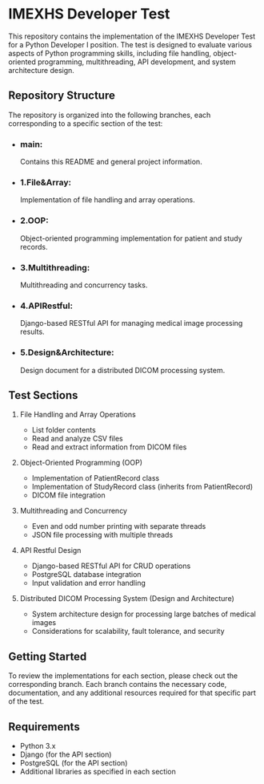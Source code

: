 # IMEXHS Developer Test
This repository contains the implementation of the IMEXHS Developer Test for a Python Developer I position. The test is designed to evaluate various aspects of Python programming skills, including file handling, object-oriented programming, multithreading, API development, and system architecture design.


## Repository Structure
The repository is organized into the following branches, each corresponding to a specific section of the test:
- ### main: 
    Contains this README and general project information.
- ### 1.File&Array: 
    Implementation of file handling and array operations.
- ### 2.OOP: 
    Object-oriented programming implementation for patient and study records.
- ### 3.Multithreading: 
    Multithreading and concurrency tasks.
- ### 4.APIRestful: 
    Django-based RESTful API for managing medical image processing results.
- ### 5.Design&Architecture: 
    Design document for a distributed DICOM processing system.

## Test Sections
1. File Handling and Array Operations
    - List folder contents
    - Read and analyze CSV files
    - Read and extract information from DICOM files

2. Object-Oriented Programming (OOP)
    - Implementation of PatientRecord class
    - Implementation of StudyRecord class (inherits from PatientRecord)
    - DICOM file integration

3. Multithreading and Concurrency
    - Even and odd number printing with separate threads
    - JSON file processing with multiple threads

4. API Restful Design
    - Django-based RESTful API for CRUD operations
    - PostgreSQL database integration
    - Input validation and error handling

5. Distributed DICOM Processing System (Design and Architecture)
    - System architecture design for processing large batches of medical images
    - Considerations for scalability, fault tolerance, and security

## Getting Started
To review the implementations for each section, please check out the corresponding branch. Each branch contains the necessary code, documentation, and any additional resources required for that specific part of the test.

## Requirements
- Python 3.x
- Django (for the API section)
- PostgreSQL (for the API section)
- Additional libraries as specified in each section